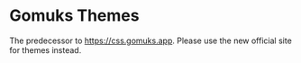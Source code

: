 # Gomuks Themes

The predecessor to <https://css.gomuks.app>. Please use the new official site for themes instead.
